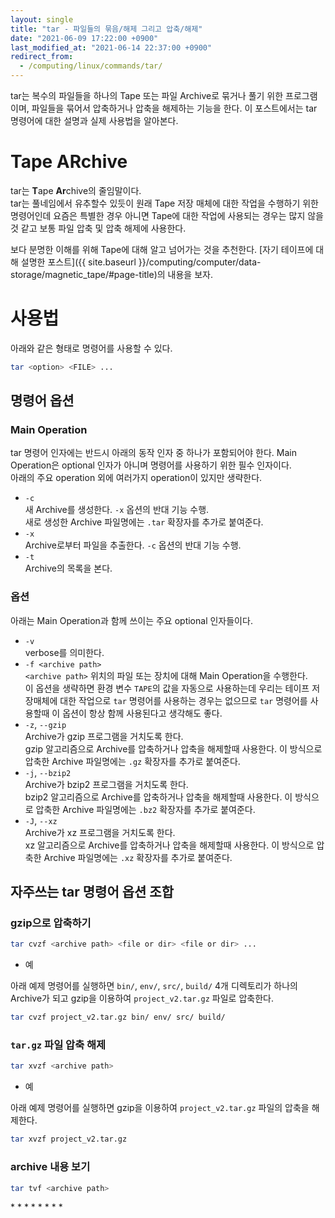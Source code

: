 ```yaml
---
layout: single
title: "tar - 파일들의 묶음/해제 그리고 압축/해제"
date: "2021-06-09 17:22:00 +0900"
last_modified_at: "2021-06-14 22:37:00 +0900"
redirect_from:
  - /computing/linux/commands/tar/
---
```

tar는 복수의 파일들을 하나의 Tape 또는 파일 Archive로 묶거나 풀기 위한 프로그램이며, 파일들을 묶어서 압축하거나 압축을 해제하는 기능을 한다.
이 포스트에서는 tar 명령어에 대한 설명과 실제 사용법을 알아본다.

# Tape ARchive

tar는 <strong>T</strong>ape <strong>Ar</strong>chive의 줄임말이다.<br/>
tar는 풀네임에서 유추할수 있듯이 원래 Tape 저장 매체에 대한 작업을 수행하기 위한 명령어인데
요즘은 특별한 경우 아니면 Tape에 대한 작업에 사용되는 경우는 많지 않을 것 같고 보통 파일 압축 및 압축 해제에 사용한다.

보다 분명한 이해를 위해 Tape에 대해 알고 넘어가는 것을 추천한다. [자기 테이프에 대해 설명한 포스트]({{ site.baseurl }}/computing/computer/data-storage/magnetic_tape/#page-title)의 내용을 보자.

# 사용법

아래와 같은 형태로 명령어를 사용할 수 있다.

```bash
tar <option> <FILE> ...
```

## 명령어 옵션

### Main Operation

tar 명령어 인자에는 반드시 아래의 동작 인자 중 하나가 포함되어야 한다.
Main Operation은 optional 인자가 아니며 명령어를 사용하기 위한 필수 인자이다.<br/>
아래의 주요 operation 외에 여러가지 operation이 있지만 생략한다.

* `-c`<br/>
  새 Archive를 생성한다. `-x` 옵션의 반대 기능 수행.<br/>
  새로 생성한 Archive 파일명에는 `.tar` 확장자를 추가로 붙여준다.
* `-x`<br/>
  Archive로부터 파일을 추출한다. `-c` 옵션의 반대 기능 수행.
* `-t`<br/>
  Archive의 목록을 본다.

### 옵션

아래는 Main Operation과 함께 쓰이는 주요 optional 인자들이다.

* `-v`<br/>
  verbose를 의미한다.
* `-f <archive path>`<br/>
  `<archive path>` 위치의 파일 또는 장치에 대해 Main Operation을 수행한다.<br/>
  이 옵션을 생략하면 환경 변수 `TAPE`의 값을 자동으로 사용하는데
  우리는 테이프 저장매체에 대한 작업으로 `tar` 명령어를 사용하는 경우는 없으므로
  `tar` 명령어를 사용할때 이 옵션이 항상 함께 사용된다고 생각해도 좋다.
* `-z`, `--gzip`<br/>
  Archive가 gzip 프로그램을 거치도록 한다.<br/>
  gzip 알고리즘으로 Archive를 압축하거나 압축을 해제할때 사용한다.
  이 방식으로 압축한 Archive 파일명에는 `.gz` 확장자를 추가로 붙여준다.
* `-j`, `--bzip2`<br/>
  Archive가 bzip2 프로그램을 거치도록 한다.<br/>
  bzip2 알고리즘으로 Archive를 압축하거나 압축을 해제할때 사용한다.
  이 방식으로 압축한 Archive 파일명에는 `.bz2` 확장자를 추가로 붙여준다.
* `-J`, `--xz`<br/>
  Archive가 xz 프로그램을 거치도록 한다.<br/>
  xz 알고리즘으로 Archive를 압축하거나 압축을 해제할때 사용한다.
  이 방식으로 압축한 Archive 파일명에는 `.xz` 확장자를 추가로 붙여준다.

## 자주쓰는 tar 명령어 옵션 조합

### gzip으로 압축하기

```bash
tar cvzf <archive path> <file or dir> <file or dir> ...
```

* 예

아래 예제 명령어를 실행하면 `bin/`, `env/`, `src/`, `build/` 4개 디렉토리가 하나의 Archive가 되고
gzip을 이용하여 `project_v2.tar.gz` 파일로 압축한다.

```bash
tar cvzf project_v2.tar.gz bin/ env/ src/ build/
```

### `tar.gz` 파일 압축 해제

```bash
tar xvzf <archive path>
```

* 예

아래 예제 명령어를 실행하면 gzip을 이용하여 `project_v2.tar.gz` 파일의 압축을 해제한다.

```bash
tar xvzf project_v2.tar.gz
```

### archive 내용 보기

```bash
tar tvf <archive path>
```

<div class="md-reference" markdown=1>
* <https://recipes4dev.tistory.com/146>
* <https://man7.org/linux/man-pages/man1/tar.1.html>
* <https://en.wikipedia.org/wiki/Tar_(computing)>
* <https://en.wikipedia.org/wiki/Archive_file>
* <https://stackoverflow.com/questions/11534918/are-tar-gz-and-tgz-the-same-thing>
* <https://en.wikipedia.org/wiki/Gzip>
* <https://en.wikipedia.org/wiki/Bzip2>
* <https://tukaani.org/xz/>
</div>
